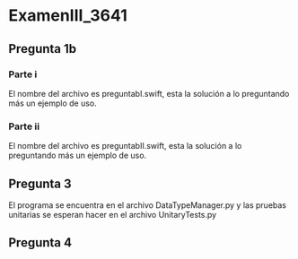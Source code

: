 # ExamenIII_3641
## Pregunta 1b
### Parte i
El nombre del archivo es preguntabI.swift, esta la solución a lo preguntando más un ejemplo de uso. 
### Parte ii
El nombre del archivo es preguntabII.swift, esta la solución a lo preguntando más un ejemplo de uso. 
## Pregunta 3
El programa se encuentra en el archivo DataTypeManager.py y las pruebas unitarias 
se esperan hacer en el archivo UnitaryTests.py
## Pregunta 4